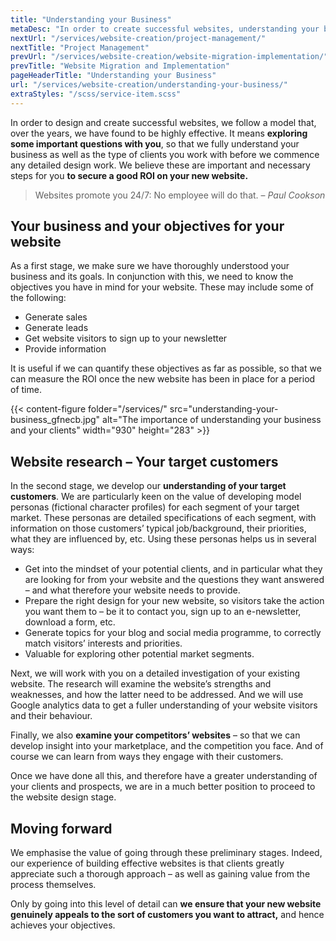 ```yaml
---
title: "Understanding your Business"
metaDesc: "In order to create successful websites, understanding your business and your clients is vital before we commence any detailed design work."
nextUrl: "/services/website-creation/project-management/"
nextTitle: "Project Management"
prevUrl: "/services/website-creation/website-migration-implementation/"
prevTitle: "Website Migration and Implementation"
pageHeaderTitle: "Understanding your Business"
url: "/services/website-creation/understanding-your-business/"
extraStyles: "/scss/service-item.scss"
---
```


In order to design and create successful websites, we follow a model that, over the years, we have found to be highly effective. It means **exploring some important questions with you**, so that we fully understand your business as well as the type of clients you work with before we commence any detailed design work. We believe these are important and necessary steps for you **to secure a good ROI on your new website.**

> Websites promote you 24/7: No employee will do that. – _Paul Cookson_

## Your business and your objectives for your website

As a first stage, we make sure we have thoroughly understood your business and its goals. In conjunction with this, we need to know the objectives you have in mind for your website. These may include some of the following:

- Generate sales
- Generate leads
- Get website visitors to sign up to your newsletter
- Provide information

It is useful if we can quantify these objectives as far as possible, so that we can measure the ROI once the new website has been in place for a period of time.

{{< content-figure folder="/services/" src="understanding-your-business_gfnecb.jpg" alt="The importance of understanding your business and your clients" width="930" height="283" >}}

## Website research – Your target customers

In the second stage, we develop our **understanding of your target customers**. We are particularly keen on the value of developing model personas (fictional character profiles) for each segment of your target market. These personas are detailed specifications of each segment, with information on those customers’ typical job/background, their priorities, what they are influenced by, etc. Using these personas helps us in several ways:

- Get into the mindset of your potential clients, and in particular what they are looking for from your website and the questions they want answered – and what therefore your website needs to provide.
- Prepare the right design for your new website, so visitors take the action you want them to – be it to contact you, sign up to an e-newsletter, download a form, etc.
- Generate topics for your blog and social media programme, to correctly match visitors’ interests and priorities.
- Valuable for exploring other potential market segments.

Next, we will work with you on a detailed investigation of your existing website. The research will examine the website’s strengths and weaknesses, and how the latter need to be addressed. And we will use Google analytics data to get a fuller understanding of your website visitors and their behaviour.

Finally, we also **examine your competitors’ websites** – so that we can develop insight into your marketplace, and the competition you face. And of course we can learn from ways they engage with their customers.

Once we have done all this, and therefore have a greater understanding of your clients and prospects, we are in a much better position to proceed to the website design stage.

## Moving forward

We emphasise the value of going through these preliminary stages. Indeed, our experience of building effective websites is that clients greatly appreciate such a thorough approach – as well as gaining value from the process themselves.

Only by going into this level of detail can **we ensure that your new website genuinely appeals to the sort of customers you want to attract,** and hence achieves your objectives.
